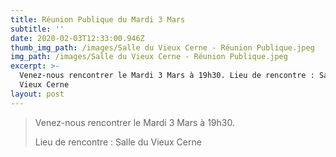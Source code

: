 ```yaml
---
title: Réunion Publique du Mardi 3 Mars
subtitle: ''
date: 2020-02-03T12:33:00.946Z
thumb_img_path: /images/Salle du Vieux Cerne - Réunion Publique.jpeg
img_path: /images/Salle du Vieux Cerne - Réunion Publique.jpeg
excerpt: >-
  Venez-nous rencontrer le Mardi 3 Mars à 19h30. Lieu de rencontre : Salle du
  Vieux Cerne
layout: post
---
```

> Venez-nous rencontrer le Mardi 3 Mars à 19h30. 
>
> Lieu de rencontre : Salle du Vieux Cerne
